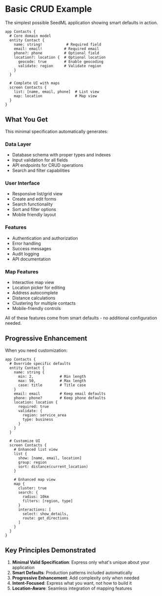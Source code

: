 # Basic CRUD Example

The simplest possible SeedML application showing smart defaults in action.

```seedml
app Contacts {
  # Core domain model
  entity Contact {
    name: string!           # Required field
    email: email!          # Required email
    phone?: phone          # Optional field
    location?: location {  # Optional location
      geocode: true        # Enable geocoding
      validate: region     # Validate region
    }
  }

  # Complete UI with maps
  screen Contacts {
    list: [name, email, phone]  # List view
    map: location               # Map view
  }
}
```

## What You Get

This minimal specification automatically generates:

### Data Layer
- Database schema with proper types and indexes
- Input validation for all fields
- API endpoints for CRUD operations
- Search and filter capabilities

### User Interface
- Responsive list/grid view
- Create and edit forms 
- Search functionality
- Sort and filter options
- Mobile friendly layout

### Features
- Authentication and authorization
- Error handling
- Success messages
- Audit logging
- API documentation

### Map Features
- Interactive map view
- Location picker for editing
- Address autocomplete
- Distance calculations
- Clustering for multiple contacts
- Mobile-friendly controls

All of these features come from smart defaults - no additional configuration needed.

## Progressive Enhancement

When you need customization:

```seedml
app Contacts {
  # Override specific defaults
  entity Contact {
    name: string {
      min: 2,            # Min length
      max: 50,           # Max length
      case: title        # Title case
    }
    email: email         # Keep email defaults
    phone: phone?        # Keep phone defaults
    location: location {
      required: true
      validate: {
        region: service_area
        type: business
      }
    }
  }

  # Customize UI
  screen Contacts {
    # Enhanced list view
    list {
      show: [name, email, location]
      group: region
      sort: distance(current_location)
    }
    
    # Enhanced map view
    map {
      cluster: true
      search: {
        radius: 10km
        filters: [region, type]
      }
      interactions: [
        select: show_details,
        route: get_directions
      ]
    }
  }
}
```

## Key Principles Demonstrated

1. **Minimal Valid Specification**: Express only what's unique about your application
2. **Smart Defaults**: Production patterns included automatically
3. **Progressive Enhancement**: Add complexity only when needed
4. **Intent-Focused**: Express what you want, not how to build it
5. **Location-Aware**: Seamless integration of mapping features
